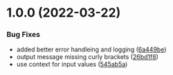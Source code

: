 # 1.0.0 (2022-03-22)


### Bug Fixes

* added better error handleing and logging ([6a449be](https://github.com/AADependencies/dte-action-metrics/commit/6a449be9db4598e35c89d4ac0358ffb3fe2fb2a9))
* output message missing curly brackets ([26bd1f8](https://github.com/AADependencies/dte-action-metrics/commit/26bd1f85f800ae83d6c2765b915b61c17cd2980f))
* use context for input values ([545ab5a](https://github.com/AADependencies/dte-action-metrics/commit/545ab5a88004c9199889f5f8cee737826e1a75c3))
